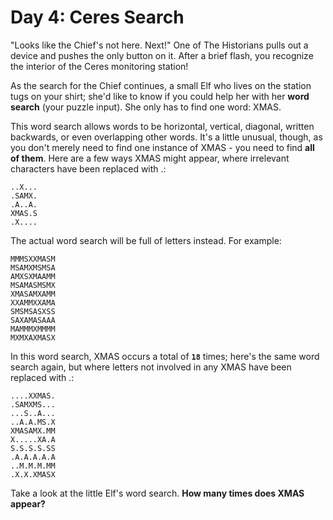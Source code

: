 # Day 4: Ceres Search
"Looks like the Chief's not here. Next!" One of The Historians pulls out
a device and pushes the only button on it. After a brief flash, 
you recognize the interior of the Ceres monitoring station!

As the search for the Chief continues, a small Elf who lives on the 
station tugs on your shirt; she'd like to know if you could help 
her with her **word search** (your puzzle input). She only has to 
find one word: XMAS.

This word search allows words to be horizontal, vertical, diagonal, 
written backwards, or even overlapping other words. It's a little 
unusual, though, as you don't merely need to find one instance of 
XMAS - you need to find **all of them**. Here are a few ways XMAS 
might appear, where irrelevant characters have been replaced with .:

```
..X...
.SAMX.
.A..A.
XMAS.S
.X....
```

The actual word search will be full of letters instead. For example:

```
MMMSXXMASM
MSAMXMSMSA
AMXSXMAAMM
MSAMASMSMX
XMASAMXAMM
XXAMMXXAMA
SMSMSASXSS
SAXAMASAAA
MAMMMXMMMM
MXMXAXMASX
```

In this word search, XMAS occurs a total of **`18`** times; here's 
the same word search again, but where letters not involved in 
any XMAS have been replaced with .:

```
....XXMAS.
.SAMXMS...
...S..A...
..A.A.MS.X
XMASAMX.MM
X.....XA.A
S.S.S.S.SS
.A.A.A.A.A
..M.M.M.MM
.X.X.XMASX
```

Take a look at the little Elf's word search. **How many times 
does XMAS appear?**
